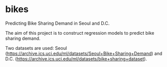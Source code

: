 # bikes
Predicting Bike Sharing Demand in Seoul and D.C.

The aim of this project is to construct regression models to predict bike sharing demand. 

Two datasets are used: Seoul (https://archive.ics.uci.edu/ml/datasets/Seoul+Bike+Sharing+Demand) and D.C. (https://archive.ics.uci.edu/ml/datasets/bike+sharing+dataset).
